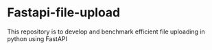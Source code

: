 # Fastapi-file-upload
This repository is to develop and benchmark efficient file uploading in python using FastAPI
